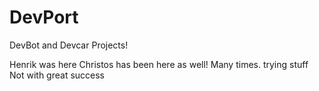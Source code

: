 # DevPort
DevBot and Devcar Projects!

Henrik was here
Christos has been here as well!
Many times. trying stuff
Not with great success